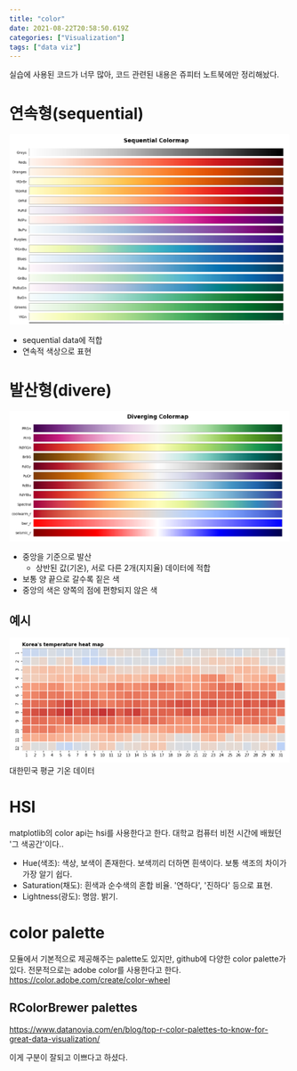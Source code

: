 ```yaml
---
title: "color"
date: 2021-08-22T20:58:50.619Z
categories: ["Visualization"]
tags: ["data viz"]
---
```

실습에 사용된 코드가 너무 많아, 코드 관련된 내용은 쥬피터 노트북에만 정리해놨다.

# 연속형(sequential)
![](/assets/images/color/1664f5cb-f531-4880-8a67-6ff4ab15a674-image.png)
- sequential data에 적합
- 연속적 색상으로 표현

# 발산형(divere)
![](/assets/images/color/10cc8235-025a-4a1c-bbf1-5af971a84260-image.png)
- 중앙을 기준으로 발산
  - 상반된 값(기온), 서로 다른 2개(지지율) 데이터에 적합
- 보통 양 끝으로 갈수록 짙은 색
- 중앙의 색은 양쪽의 점에 편향되지 않은 색

## 예시
![](/assets/images/color/d218b671-672d-42dd-bd58-24e6073660a8-image.png)
대한민국 평균 기온 데이터

# HSI
matplotlib의 color api는 hsi를 사용한다고 한다. 대학교 컴퓨터 비전 시간에 배웠던 '그 색공간'이다..

- Hue(색조): 색상, 보색이 존재한다. 보색끼리 더하면 흰색이다. 보통 색조의 차이가 가장 알기 쉽다.
- Saturation(채도): 흰색과 순수색의 혼합 비율. '연하다', '진하다' 등으로 표현.
- Lightness(광도): 명암. 밝기.

# color palette
모듈에서 기본적으로 제공해주는 palette도 있지만, github에 다양한 color palette가 있다. 전문적으로는 adobe color를 사용한다고 한다.
https://color.adobe.com/create/color-wheel

## RColorBrewer palettes
https://www.datanovia.com/en/blog/top-r-color-palettes-to-know-for-great-data-visualization/

이게 구분이 잘되고 이쁘다고 하셨다. 



